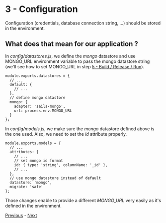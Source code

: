 # 3 - Configuration

Configuration (credentials, database connection string, ...) should be stored in the environment.

## What does that mean for our application ?

In _config/datastores.js_, we define the _mongo_ datastore and use MONGO_URL environment variable to pass the mongo datastore string (we'll see how to set MONGO_URL in step [5 - Build / Release / Run](05_build_release_run.md)).

```node
module.exports.datastores = {
  // ...
  default: {
    // ...
  },
  // define mongo datastore
  mongo: {
    adapter: 'sails-mongo',
    url: process.env.MONGO_URL
  }
};
```

In _config/models.js_, we make sure the _mongo_ datastore defined above is the one used. Also, we need to set the _id_ attribute properly.

```node
module.exports.models = {
  // ...
  attributes: {
    // ...
    // set mongo id format
    id: { type: 'string', columnName: '_id' },
    // ...
  },
  // use mongo datastore instead of default
  datastore: 'mongo',
  migrate: 'safe'
};
```

Those changes enable to provide a different _MONGO_URL_ very easily as it's defined in the environment.

[Previous](02_dependencies.md) - [Next ](04_external_services.md)
